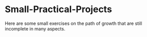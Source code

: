 # Small-Practical-Projects
Here are some small exercises on the path of growth that are still incomplete in many aspects.
